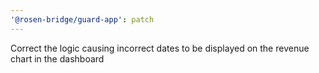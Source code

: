 ```yaml
---
'@rosen-bridge/guard-app': patch
---
```


Correct the logic causing incorrect dates to be displayed on the revenue chart in the dashboard
